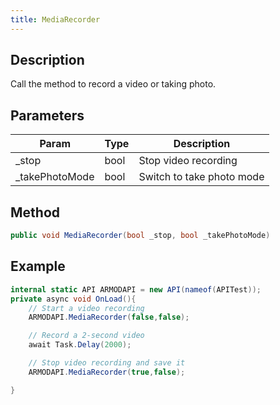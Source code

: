 ```yaml
---
title: MediaRecorder
---
```


## Description

Call the method to record a video or taking photo.

## Parameters

| Param           | Type | Description               |
| --------------- | ---- | ------------------------- |
| \_stop          | bool | Stop video recording      |
| \_takePhotoMode | bool | Switch to take photo mode |

## Method

```cs
public void MediaRecorder(bool _stop, bool _takePhotoMode)
```

## Example

```cs
internal static API ARMODAPI = new API(nameof(APITest));
private async void OnLoad(){
    // Start a video recording
    ARMODAPI.MediaRecorder(false,false);

    // Record a 2-second video
    await Task.Delay(2000);

    // Stop video recording and save it
    ARMODAPI.MediaRecorder(true,false);

}
```
